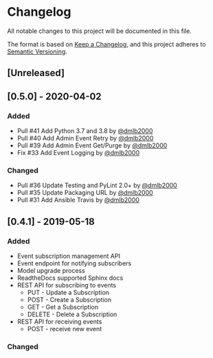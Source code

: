 # Changelog
All notable changes to this project will be documented in this file.

The format is based on [Keep a Changelog](https://keepachangelog.com/en/1.0.0/),
and this project adheres to [Semantic Versioning](https://semver.org/spec/v2.0.0.html).

## [Unreleased]

## [0.5.0] - 2020-04-02
### Added
- Pull #41 Add Python 3.7 and 3.8 by [@dmlb2000](https://github.com/dmlb2000)
- Pull #40 Add Admin Event Retry by [@dmlb2000](https://github.com/dmlb2000)
- Pull #39 Add Admin Event Get/Purge by [@dmlb2000](https://github.com/dmlb2000)
- Fix #33 Add Event Logging by [@dmlb2000](https://github.com/dmlb2000)

### Changed
- Pull #36 Update Testing and PyLint 2.0+ by [@dmlb2000](https://github.com/dmlb2000)
- Pull #35 Update Packaging URL by [@dmlb2000](https://github.com/dmlb2000)
- Pull #31 Add Ansible Travis by [@dmlb2000](https://github.com/dmlb2000)

## [0.4.1] - 2019-05-18
### Added
- Event subscription management API
- Event endpoint for notifying subscribers
- Model upgrade process
- ReadtheDocs supported Sphinx docs
- REST API for subscribing to events
  - PUT - Update a Subscription
  - POST - Create a Subscription
  - GET - Get a Subscription
  - DELETE - Delete a Subscription
- REST API for receiving events
  - POST - receive new event

### Changed
